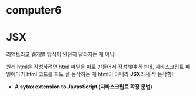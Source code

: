 # computer6

# JSX

리액트라고 웹개발 방식이 완전히 달라지는 게 아님!

원래 html을 작성하려면 html 파일을 따로 만들어서 작성해야 하는데, 자바스크립트 파일에다가 html 코드를 짜도 잘 동작하는 게 html이 아니라 **JSX**라서 작 동작함! 

- **A sytax extension to JavasScript (자바스크립트 확장 문법)**
